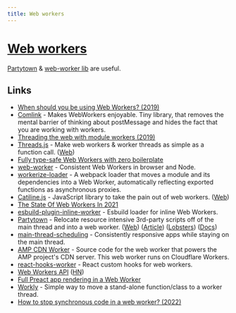 ```yaml
---
title: Web workers
---
```


# [Web workers](https://developer.mozilla.org/en-US/docs/Web/API/Web_Workers_API/Using_web_workers)

[Partytown](https://github.com/BuilderIO/partytown) & [web-worker lib](https://github.com/developit/web-worker) are useful.

## Links

- [When should you be using Web Workers? (2019)](https://surma.dev/things/when-workers/)
- [Comlink](https://github.com/GoogleChromeLabs/comlink) - Makes WebWorkers enjoyable. Tiny library, that removes the mental barrier of thinking about postMessage and hides the fact that you are working with workers.
- [Threading the web with module workers (2019)](https://web.dev/module-workers/)
- [Threads.js](https://github.com/andywer/threads.js) - Make web workers & worker threads as simple as a function call. ([Web](https://threads.js.org/))
- [Fully type-safe Web Workers with zero boilerplate](https://about.sourcegraph.com/blog/felix-becker-fully-type-safe-web-workers-with-zero-boilerplate)
- [web-worker](https://github.com/developit/web-worker) - Consistent Web Workers in browser and Node.
- [workerize-loader](https://github.com/developit/workerize-loader) - A webpack loader that moves a module and its dependencies into a Web Worker, automatically reflecting exported functions as asynchronous proxies.
- [Catiline.js](https://github.com/calvinmetcalf/catiline) - JavaScript library to take the pain out of web workers. ([Web](http://catilinejs.com/))
- [The State Of Web Workers In 2021](https://www.smashingmagazine.com/2021/06/web-workers-2021/)
- [esbuild-plugin-inline-worker](https://github.com/mitschabaude/esbuild-plugin-inline-worker) - Esbuild loader for inline Web Workers.
- [Partytown](https://github.com/BuilderIO/partytown) - Relocate resource intensive 3rd-party scripts off of the main thread and into a web worker. ([Web](https://partytown.vercel.app/)) ([Article](https://dev.to/adamdbradley/introducing-partytown-run-third-party-scripts-from-a-web-worker-2cnp)) ([Lobsters](https://lobste.rs/s/4q31mo/partytown_run_third_party_scripts_from)) ([Docs](https://partytown.builder.io/))
- [main-thread-scheduling](https://github.com/astoilkov/main-thread-scheduling) - Consistently responsive apps while staying on the main thread.
- [AMP CDN Worker](https://github.com/ampproject/cdn-worker) - Source code for the web worker that powers the AMP project's CDN server. This web worker runs on Cloudflare Workers.
- [react-hooks-worker](https://github.com/dai-shi/react-hooks-worker) - React custom hooks for web workers.
- [Web Workers API](https://developer.mozilla.org/en-US/docs/Web/API/Web_Workers_API) ([HN](https://news.ycombinator.com/item?id=29427959))
- [Full Preact app rendering in a Web Worker](https://github.com/developit/preact-worker-demo)
- [Workly](https://github.com/pshihn/workly) - Simple way to move a stand-alone function/class to a worker thread.
- [How to stop synchronous code in a web worker? (2022)](https://yoyo-code.com/how-to-stop-synchronous-web-worker/)